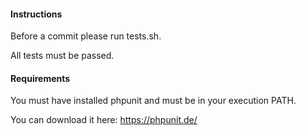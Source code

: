 #### Instructions

Before a commit please run tests.sh.

All tests must be passed.

#### Requirements

You must have installed phpunit and must be in your execution PATH.

You can download it here: https://phpunit.de/
